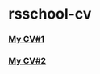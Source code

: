 # rsschool-cv

### **[My CV#1](https://OnlyR10.github.io/rsschool-cv/cv)**

### **[My CV#2](https://OnlyR10.github.io/rsschool-cv/)**